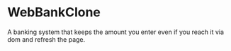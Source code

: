 # WebBankClone
A banking system that keeps the amount you enter even if you reach it via dom and refresh the page.
